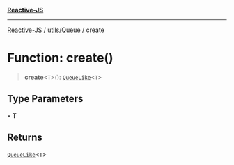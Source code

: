 [**Reactive-JS**](../../../README.md)

***

[Reactive-JS](../../../README.md) / [utils/Queue](../README.md) / create

# Function: create()

> **create**\<`T`\>(): [`QueueLike`](../../interfaces/QueueLike.md)\<`T`\>

## Type Parameters

• **T**

## Returns

[`QueueLike`](../../interfaces/QueueLike.md)\<`T`\>
